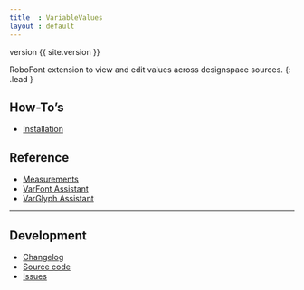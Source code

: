 ```yaml
---
title  : VariableValues
layout : default
---
```


<span class='badge bg-secondary'>version {{ site.version }}</span>

RoboFont extension to view and edit values across designspace sources.
{: .lead }

## How-To’s

- [Installation](install)

## Reference

- [Measurements](measurements)
- [VarFont Assistant](varfont-assistant)
- [VarGlyph Assistant](varglyph-assistant)

- - -

## Development

- [Changelog](changelog)
- [Source code](http://github.com/gferreira/VariableValues)
- [Issues](http://github.com/gferreira/VariableValues/issues)
